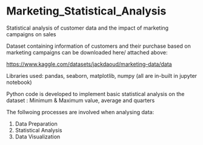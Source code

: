 # Marketing_Statistical_Analysis
Statistical analysis of customer data and the impact of marketing campaigns on sales

Dataset containing information of customers and their purchase based on marketing campaigns can be downloaded here/ attached above:

https://www.kaggle.com/datasets/jackdaoud/marketing-data/data

Libraries used: pandas, seaborn, matplotlib, numpy (all are in-built in jupyter notebook)

Python code is developed to implement basic statistical analysis on the dataset : Minimum & Maximum value, average and quarters

The follwoing processes are involved when analysing data:

1. Data Preparation
2. Statistical Analysis
3. Data Visualization





